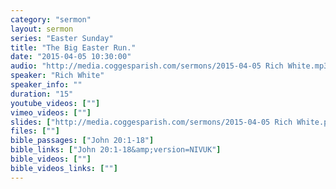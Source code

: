 ```yaml
---
category: "sermon"
layout: sermon
series: "Easter Sunday"
title: "The Big Easter Run."
date: "2015-04-05 10:30:00"
audio: "http://media.coggesparish.com/sermons/2015-04-05 Rich White.mp3"
speaker: "Rich White"
speaker_info: ""
duration: "15"
youtube_videos: [""]
vimeo_videos: [""]
slides: ["http://media.coggesparish.com/sermons/2015-04-05 Rich White.pdf"]
files: [""]
bible_passages: ["John 20:1-18"]
bible_links: ["John 20:1-18&amp;version=NIVUK"]
bible_videos: [""]
bible_videos_links: [""]
---
```

